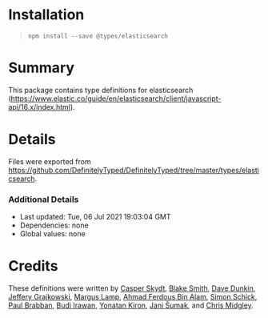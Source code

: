 # Installation
> `npm install --save @types/elasticsearch`

# Summary
This package contains type definitions for elasticsearch (https://www.elastic.co/guide/en/elasticsearch/client/javascript-api/16.x/index.html).

# Details
Files were exported from https://github.com/DefinitelyTyped/DefinitelyTyped/tree/master/types/elasticsearch.

### Additional Details
 * Last updated: Tue, 06 Jul 2021 19:03:04 GMT
 * Dependencies: none
 * Global values: none

# Credits
These definitions were written by [Casper Skydt](https://github.com/CasperSkydt), [Blake Smith](https://github.com/bfsmith), [Dave Dunkin](https://github.com/ddunkin), [Jeffery Grajkowski](https://github.com/pushplay), [Margus Lamp](https://github.com/mlamp), [Ahmad Ferdous Bin Alam](https://github.com/ahmadferdous), [Simon Schick](https://github.com/SimonSchick), [Paul Brabban](https://github.com/brabster), [Budi Irawan](https://github.com/deerawan), [Yonatan Kiron](https://github.com/YonatanKiron), [Jani Šumak](https://github.com/dasdachs), and [Chris Midgley](https://github.com/midgleyc).
